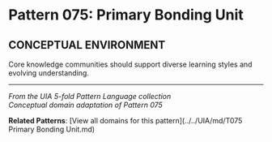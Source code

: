 # Pattern 075: Primary Bonding Unit

## CONCEPTUAL ENVIRONMENT

Core knowledge communities should support diverse learning styles and evolving understanding.

---

*From the UIA 5-fold Pattern Language collection*  
*Conceptual domain adaptation of Pattern 075*

**Related Patterns**: [View all domains for this pattern](../../UIA/md/T075 Primary Bonding Unit.md)
